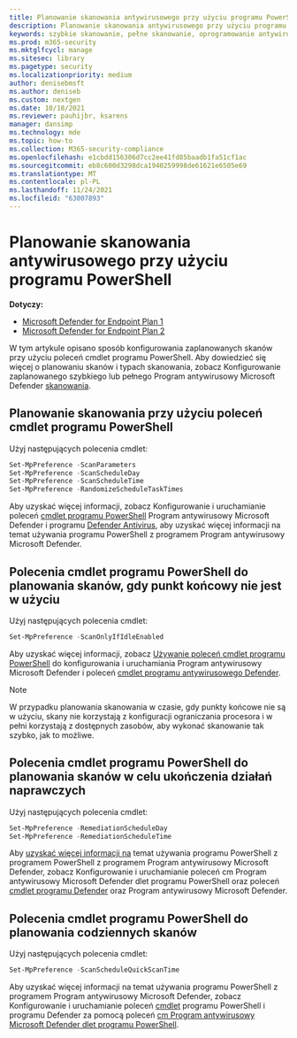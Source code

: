 ```yaml
---
title: Planowanie skanowania antywirusowego przy użyciu programu PowerShell
description: Planowanie skanowania antywirusowego przy użyciu programu PowerShell
keywords: szybkie skanowanie, pełne skanowanie, oprogramowanie antywirusowe, harmonogram, program PowerShell
ms.prod: m365-security
ms.mktglfcycl: manage
ms.sitesec: library
ms.pagetype: security
ms.localizationpriority: medium
author: denisebmsft
ms.author: deniseb
ms.custom: nextgen
ms.date: 10/18/2021
ms.reviewer: pauhijbr, ksarens
manager: dansimp
ms.technology: mde
ms.topic: how-to
ms.collection: M365-security-compliance
ms.openlocfilehash: e1cbdd156306d7cc2ee41fd85baadb1fa51cf1ac
ms.sourcegitcommit: eb8c600d3298dca1940259998de61621e6505e69
ms.translationtype: MT
ms.contentlocale: pl-PL
ms.lasthandoff: 11/24/2021
ms.locfileid: "63007893"
---
```

# <a name="schedule-antivirus-scans-using-powershell"></a>Planowanie skanowania antywirusowego przy użyciu programu PowerShell

**Dotyczy:**
- [Microsoft Defender for Endpoint Plan 1](https://go.microsoft.com/fwlink/?linkid=2154037)
- [Microsoft Defender for Endpoint Plan 2](https://go.microsoft.com/fwlink/?linkid=2154037)

W tym artykule opisano sposób konfigurowania zaplanowanych skanów przy użyciu poleceń cmdlet programu PowerShell. Aby dowiedzieć się więcej o planowaniu skanów i typach skanowania, zobacz Konfigurowanie zaplanowanego szybkiego lub pełnego Program antywirusowy Microsoft Defender [skanowania](schedule-antivirus-scans.md). 

## <a name="use-powershell-cmdlets-to-schedule-scans"></a>Planowanie skanowania przy użyciu poleceń cmdlet programu PowerShell

Użyj następujących polecenia cmdlet:

```PowerShell
Set-MpPreference -ScanParameters
Set-MpPreference -ScanScheduleDay
Set-MpPreference -ScanScheduleTime
Set-MpPreference -RandomizeScheduleTaskTimes

```

Aby uzyskać więcej informacji, zobacz Konfigurowanie i uruchamianie poleceń [cmdlet programu PowerShell](use-powershell-cmdlets-microsoft-defender-antivirus.md) Program antywirusowy Microsoft Defender i programu [Defender Antivirus](/powershell/module/defender/), aby uzyskać więcej informacji na temat używania programu PowerShell z programem Program antywirusowy Microsoft Defender.

## <a name="powershell-cmdlets-for-scheduling-scans-when-an-endpoint-is-not-in-use"></a>Polecenia cmdlet programu PowerShell do planowania skanów, gdy punkt końcowy nie jest w użyciu

Użyj następujących polecenia cmdlet:

```PowerShell
Set-MpPreference -ScanOnlyIfIdleEnabled
```

Aby uzyskać więcej informacji, zobacz [Używanie poleceń cmdlet programu PowerShell](use-powershell-cmdlets-microsoft-defender-antivirus.md) do konfigurowania i uruchamiania Program antywirusowy Microsoft Defender i poleceń [cmdlet programu antywirusowego Defender](/powershell/module/defender/).

> [!NOTE]
> W przypadku planowania skanowania w czasie, gdy punkty końcowe nie są w użyciu, skany nie korzystają z konfiguracji ograniczania procesora i w pełni korzystają z dostępnych zasobów, aby wykonać skanowanie tak szybko, jak to możliwe.

## <a name="powershell-cmdlets-for-scheduling-scans-to-complete-remediation"></a>Polecenia cmdlet programu PowerShell do planowania skanów w celu ukończenia działań naprawczych

Użyj następujących polecenia cmdlet:

```PowerShell
Set-MpPreference -RemediationScheduleDay
Set-MpPreference -RemediationScheduleTime
```

Aby [uzyskać więcej informacji na](use-powershell-cmdlets-microsoft-defender-antivirus.md) temat używania programu PowerShell z programem PowerShell z programem Program antywirusowy Microsoft Defender, zobacz Konfigurowanie i uruchamianie poleceń cm Program antywirusowy Microsoft Defender dlet programu PowerShell oraz poleceń [cmdlet programu Defender](/powershell/module/defender/) oraz Program antywirusowy Microsoft Defender.

## <a name="powershell-cmdlets-for-scheduling-daily-scans"></a>Polecenia cmdlet programu PowerShell do planowania codziennych skanów

Użyj następujących polecenia cmdlet:

```PowerShell
Set-MpPreference -ScanScheduleQuickScanTime
```

Aby uzyskać więcej informacji na temat używania programu PowerShell z programem Program antywirusowy Microsoft Defender, zobacz Konfigurowanie i uruchamianie poleceń [cmdlet](/powershell/module/defender/) programu PowerShell i programu Defender za pomocą poleceń [cm Program antywirusowy Microsoft Defender dlet programu PowerShell](use-powershell-cmdlets-microsoft-defender-antivirus.md).
